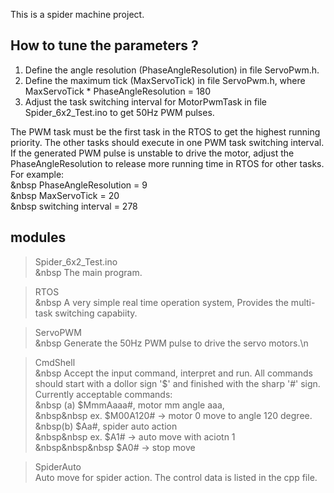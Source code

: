 This is a spider machine project.

## How to tune the parameters ? 
1. Define the angle resolution (PhaseAngleResolution) in file ServoPwm.h.
2. Define the maximum tick (MaxServoTick) in file ServoPwm.h, where<br>
		MaxServoTick * PhaseAngleResolution = 180
3. Adjust the task switching interval for MotorPwmTask in file Spider_6x2_Test.ino
   to get 50Hz PWM pulses. 
   
The PWM task must be the first task in the RTOS to get the highest running priority.
The other tasks should execute in one PWM task switching interval. If the generated 
PWM pulse is unstable to drive the motor, adjust the PhaseAngleResolution to release 
more running time in RTOS for other tasks. For example:<br>
	&nbsp PhaseAngleResolution = 9<br>
	&nbsp MaxServoTick = 20<br>
	&nbsp switching interval = 278<br>

## modules
>Spider_6x2_Test.ino<br>
    &nbsp The main program.
	
>RTOS<br>
    &nbsp A very simple real time operation system, Provides the multi-task switching capabiity.
	
>ServoPWM<br>
    &nbsp Generate the 50Hz PWM pulse to drive the servo motors.\n
	
>CmdShell<br>
    &nbsp Accept the input command, interpret and run. All commands should start with a dollor sign '$'
    and finished with the sharp '#' sign. Currently acceptable commands:<br>
    &nbsp (a) $MmmAaaa#, motor mm angle aaa, <br>
    &nbsp&nbsp    ex. $M00A120# -> motor 0 move to angle 120 degree.<br>
    &nbsp(b) $Aa#, spider auto action<br>
    &nbsp&nbsp    ex. $A1# -> auto move with aciotn 1<br>
	&nbsp&nbsp&nbsp        $A0# -> stop move<br>
			
>SpiderAuto<br>
    Auto move for spider action. The control data is listed in the cpp file.